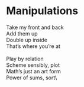 # Manipulations

Take my front and back\
Add them up\
Double up inside\
That’s where you’re at\
\
Play by relation\
Scheme sensibly, plot\
Math’s just an art form\
Power of sums, sort\
